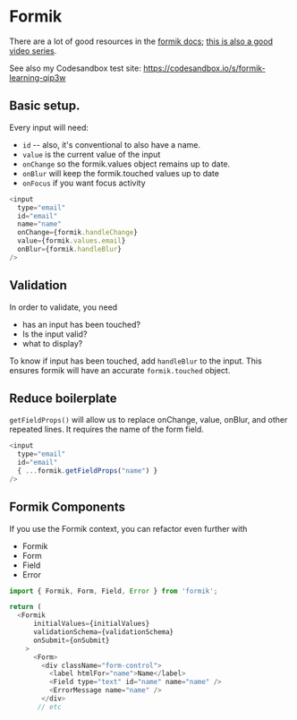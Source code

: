 # Formik

There are a lot of good resources in the [formik docs](https://formik.org/docs/overview); [this is also a good video series](https://www.youtube.com/playlist?list=PLC3y8-rFHvwiPmFbtzEWjESkqBVDbdgGu). 

See also my Codesandbox test site: https://codesandbox.io/s/formik-learning-qip3w

## Basic setup.
Every input will need:
* `id` -- also, it's conventional to also have a name. 
* `value` is the current value of the input
* `onChange` so the formik.values object remains up to date.
* `onBlur` will keep the formik.touched values up to date
* `onFocus` if you want focus activity

```js
<input
  type="email"
  id="email"
  name="name"
  onChange={formik.handleChange}
  value={formik.values.email}
  onBlur={formik.handleBlur}
/>
```

## Validation
In order to validate,  you need
* has an input has been touched?
* Is the input valid?
* what to display?

To know if input has been touched, add `handleBlur` to the input. This ensures formik will have an accurate `formik.touched` object.

## Reduce boilerplate

`getFieldProps()` will allow us to replace onChange, value, onBlur, and other repeated lines. It requires the name of the form field. 
```js
<input
  type="email"
  id="email"
  { ...formik.getFieldProps("name") }
/>
```

## Formik Components
If you use the Formik context, you can refactor even further with
* Formik
* Form
* Field
* Error
```js
import { Formik, Form, Field, Error } from 'formik';

return (
  <Formik
      initialValues={initialValues}
      validationSchema={validationSchema}
      onSubmit={onSubmit}
    >
      <Form>
        <div className="form-control">
          <label htmlFor="name">Name</label>
          <Field type="text" id="name" name="name" />
          <ErrorMessage name="name" />
        </div>
       // etc
```
